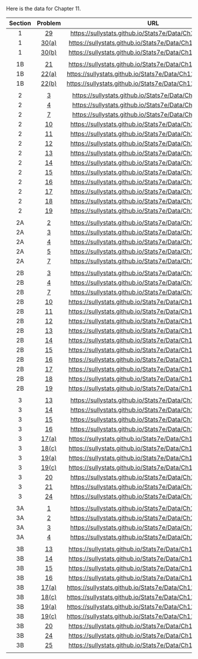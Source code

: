 Here is the data for Chapter 11.

|Section|Problem|URL|
|:---:|:---:|:---:|
|1|[29](https://sullystats.github.io/Stats7e/Data/Ch11/11_1_29.csv)|<a>https://sullystats.github.io/Stats7e/Data/Ch11/11_1_29.csv</a><br/>|
|1|[30(a)](https://sullystats.github.io/Stats7e/Data/Ch11/11_1_30a.csv)|<a>https://sullystats.github.io/Stats7e/Data/Ch11/11_1_30a.csv</a><br/>|
|1|[30(b)](https://sullystats.github.io/Stats7e/Data/Ch11/11_1_30b.csv)|<a>https://sullystats.github.io/Stats7e/Data/Ch11/11_1_30b.csv</a><br/>|
| | |
|1B|[21](https://sullystats.github.io/Stats7e/Data/Ch11/11_1B_21.csv)|<a>https://sullystats.github.io/Stats7e/Data/Ch11/11_1B_21.csv</a><br/>|
|1B|[22(a)](https://sullystats.github.io/Stats7e/Data/Ch11/11_1B_22a.csv)|<a>https://sullystats.github.io/Stats7e/Data/Ch11/11_1B_22a.csv</a><br/>|
|1B|[22(b)](https://sullystats.github.io/Stats7e/Data/Ch11/11_1B_22b.csv)|<a>https://sullystats.github.io/Stats7e/Data/Ch11/11_1B_22b.csv</a><br/>|
| | |
|2|[3](https://sullystats.github.io/Stats7e/Data/Ch11/11_2_3.csv)|<a>https://sullystats.github.io/Stats7e/Data/Ch11/11_2_3.csv</a><br/>|
|2|[4](https://sullystats.github.io/Stats7e/Data/Ch11/11_2_4.csv)|<a>https://sullystats.github.io/Stats7e/Data/Ch11/11_2_4.csv</a><br/>|
|2|[7](https://sullystats.github.io/Stats7e/Data/Ch11/11_2_7.csv)|<a>https://sullystats.github.io/Stats7e/Data/Ch11/11_2_7.csv</a><br/>|
|2|[10](https://sullystats.github.io/Stats7e/Data/Ch11/11_2_10.csv)|<a>https://sullystats.github.io/Stats7e/Data/Ch11/11_2_10.csv</a><br/>|
|2|[11](https://sullystats.github.io/Stats7e/Data/Ch11/11_2_11.csv)|<a>https://sullystats.github.io/Stats7e/Data/Ch11/11_2_11.csv</a><br/>|
|2|[12](https://sullystats.github.io/Stats7e/Data/Ch11/11_2_12.csv)|<a>https://sullystats.github.io/Stats7e/Data/Ch11/11_2_12.csv</a><br/>|
|2|[13](https://sullystats.github.io/Stats7e/Data/Ch11/11_2_13.csv)|<a>https://sullystats.github.io/Stats7e/Data/Ch11/11_2_13.csv</a><br/>|
|2|[14](https://sullystats.github.io/Stats7e/Data/Ch11/11_2_14.csv)|<a>https://sullystats.github.io/Stats7e/Data/Ch11/11_2_14.csv</a><br/>|
|2|[15](https://sullystats.github.io/Stats7e/Data/Ch11/11_2_15.csv)|<a>https://sullystats.github.io/Stats7e/Data/Ch11/11_2_15.csv</a><br/>|
|2|[16](https://sullystats.github.io/Stats7e/Data/Ch11/11_2_16.csv)|<a>https://sullystats.github.io/Stats7e/Data/Ch11/11_2_16.csv</a><br/>|
|2|[17](https://sullystats.github.io/Stats7e/Data/Ch11/11_2_17.csv)|<a>https://sullystats.github.io/Stats7e/Data/Ch11/11_2_17.csv</a><br/>|
|2|[18](https://sullystats.github.io/Stats7e/Data/Ch11/11_2_18.csv)|<a>https://sullystats.github.io/Stats7e/Data/Ch11/11_2_18.csv</a><br/>|
|2|[19](https://sullystats.github.io/Stats7e/Data/Ch11/11_2_19.csv)|<a>https://sullystats.github.io/Stats7e/Data/Ch11/11_2_19.csv</a><br/>|
| | |
|2A|[2](https://sullystats.github.io/Stats7e/Data/Ch11/11_2A_2.csv)|<a>https://sullystats.github.io/Stats7e/Data/Ch11/11_2A_2.csv</a><br/>|
|2A|[3](https://sullystats.github.io/Stats7e/Data/Ch11/11_2A_3.csv)|<a>https://sullystats.github.io/Stats7e/Data/Ch11/11_2A_3.csv</a><br/>|
|2A|[4](ht5tps://sullystats.github.io/Stats7e/Data/Ch11/11_2A_4.csv)|<a>https://sullystats.github.io/Stats7e/Data/Ch11/11_2A_4.csv</a><br/>|
|2A|[5](https://sullystats.github.io/Stats7e/Data/Ch11/11_2A_5.csv)|<a>https://sullystats.github.io/Stats7e/Data/Ch11/11_2A_5.csv</a><br/>|
|2A|[7](https://sullystats.github.io/Stats7e/Data/Ch11/11_2A_7.csv)|<a>https://sullystats.github.io/Stats7e/Data/Ch11/11_2A_7.csv</a><br/>|
| | |
|2B|[3](https://sullystats.github.io/Stats7e/Data/Ch11/11_2B_3.csv)|<a>https://sullystats.github.io/Stats7e/Data/Ch11/11_2B_3.csv</a><br/>|
|2B|[4](https://sullystats.github.io/Stats7e/Data/Ch11/11_2B_4.csv)|<a>https://sullystats.github.io/Stats7e/Data/Ch11/11_2B_4.csv</a><br/>|
|2B|[7](https://sullystats.github.io/Stats7e/Data/Ch11/11_2B_7.csv)|<a>https://sullystats.github.io/Stats7e/Data/Ch11/11_2B_7.csv</a><br/>|
|2B|[10](https://sullystats.github.io/Stats7e/Data/Ch11/11_2B_10.csv)|<a>https://sullystats.github.io/Stats7e/Data/Ch11/11_2B_10.csv</a><br/>|
|2B|[11](https://sullystats.github.io/Stats7e/Data/Ch11/11_2B_11.csv)|<a>https://sullystats.github.io/Stats7e/Data/Ch11/11_2B_11.csv</a><br/>|
|2B|[12](https://sullystats.github.io/Stats7e/Data/Ch11/11_2B_12.csv)|<a>https://sullystats.github.io/Stats7e/Data/Ch11/11_2B_12.csv</a><br/>|
|2B|[13](https://sullystats.github.io/Stats7e/Data/Ch11/11_2B_13.csv)|<a>https://sullystats.github.io/Stats7e/Data/Ch11/11_2B_13.csv</a><br/>|
|2B|[14](https://sullystats.github.io/Stats7e/Data/Ch11/11_2B_14.csv)|<a>https://sullystats.github.io/Stats7e/Data/Ch11/11_2B_14.csv</a><br/>|
|2B|[15](https://sullystats.github.io/Stats7e/Data/Ch11/11_2B_15.csv)|<a>https://sullystats.github.io/Stats7e/Data/Ch11/11_2B_15.csv</a><br/>|
|2B|[16](https://sullystats.github.io/Stats7e/Data/Ch11/11_2B_16.csv)|<a>https://sullystats.github.io/Stats7e/Data/Ch11/11_2B_16.csv</a><br/>|
|2B|[17](https://sullystats.github.io/Stats7e/Data/Ch11/11_2B_17.csv)|<a>https://sullystats.github.io/Stats7e/Data/Ch11/11_2B_17.csv</a><br/>|
|2B|[18](https://sullystats.github.io/Stats7e/Data/Ch11/11_2B_18.csv)|<a>https://sullystats.github.io/Stats7e/Data/Ch11/11_2B_18.csv</a><br/>|
|2B|[19](https://sullystats.github.io/Stats7e/Data/Ch11/11_2B_19.csv)|<a>https://sullystats.github.io/Stats7e/Data/Ch11/11_2B_19.csv</a><br/>|
| | |
|3|[13](https://sullystats.github.io/Stats7e/Data/Ch11/11_3_13.csv)|<a>https://sullystats.github.io/Stats7e/Data/Ch11/11_3_13.csv</a><br/>|
|3|[14](https://sullystats.github.io/Stats7e/Data/Ch11/11_3_14.csv)|<a>https://sullystats.github.io/Stats7e/Data/Ch11/11_3_14.csv</a><br/>|
|3|[15](https://sullystats.github.io/Stats7e/Data/Ch11/11_3_15.csv)|<a>https://sullystats.github.io/Stats7e/Data/Ch11/11_3_15.csv</a><br/>|
|3|[16](https://sullystats.github.io/Stats7e/Data/Ch11/11_3_16.csv)|<a>https://sullystats.github.io/Stats7e/Data/Ch11/11_3_16.csv</a><br/>|
|3|[17(a)](https://sullystats.github.io/Stats7e/Data/Ch11/11_3_17a.csv)|<a>https://sullystats.github.io/Stats7e/Data/Ch11/11_3_17a.csv</a><br/>|
|3|[18(c)](https://sullystats.github.io/Stats7e/Data/Ch11/11_3_18c.csv)|<a>https://sullystats.github.io/Stats7e/Data/Ch11/11_3_18c.csv</a><br/>|
|3|[19(a)](https://sullystats.github.io/Stats7e/Data/Ch11/11_3_19a.csv)|<a>https://sullystats.github.io/Stats7e/Data/Ch11/11_3_19a.csv</a><br/>|
|3|[19(c)](https://sullystats.github.io/Stats7e/Data/Ch11/11_3_19c.csv)|<a>https://sullystats.github.io/Stats7e/Data/Ch11/11_3_19c.csv</a><br/>|
|3|[20](https://sullystats.github.io/Stats7e/Data/Ch11/11_3_20.csv)|<a>https://sullystats.github.io/Stats7e/Data/Ch11/11_3_20.csv</a><br/>|
|3|[21](https://sullystats.github.io/Stats7e/Data/Ch11/11_3_21.csv)|<a>https://sullystats.github.io/Stats7e/Data/Ch11/11_3_21.csv</a><br/>|
|3|[24](https://sullystats.github.io/Stats7e/Data/Ch11/11_3_24.csv)|<a>https://sullystats.github.io/Stats7e/Data/Ch11/11_3_24.csv</a><br/>|
| | |
|3A|[1](https://sullystats.github.io/Stats7e/Data/Ch11/11_3A_1.csv)|<a>https://sullystats.github.io/Stats7e/Data/Ch11/11_3A_1.csv</a><br/>|
|3A|[2](https://sullystats.github.io/Stats7e/Data/Ch11/11_3A_2.csv)|<a>https://sullystats.github.io/Stats7e/Data/Ch11/11_3A_2.csv</a><br/>|
|3A|[3](https://sullystats.github.io/Stats7e/Data/Ch11/11_3A_3.csv)|<a>https://sullystats.github.io/Stats7e/Data/Ch11/11_3A_3.csv</a><br/>|
|3A|[4](https://sullystats.github.io/Stats7e/Data/Ch11/11_3A_4.csv)|<a>https://sullystats.github.io/Stats7e/Data/Ch11/11_3A_4.csv</a><br/>|
| | |
|3B|[13](https://sullystats.github.io/Stats7e/Data/Ch11/11_3B_13.csv)|<a>https://sullystats.github.io/Stats7e/Data/Ch11/11_3B_13.csv</a><br/>|
|3B|[14](https://sullystats.git5hub.io/Stats7e/Data/Ch11/11_3B_14.csv)|<a>https://sullystats.github.io/Stats7e/Data/Ch11/11_3B_14.csv</a><br/>|
|3B|[15](https://sullystats.github.io/Stats7e/Data/Ch11/11_3B_15.csv)|<a>https://sullystats.github.io/Stats7e/Data/Ch11/11_3B_15.csv</a><br/>|
|3B|[16](https://sullystats.github.io/Stats7e/Data/Ch11/11_3B_16.csv)|<a>https://sullystats.github.io/Stats7e/Data/Ch11/11_3B_16.csv</a><br/>|
|3B|[17(a)](https://sullystats.github.io/Stats7e/Data/Ch11/11_3B_17a.csv)|<a>https://sullystats.github.io/Stats7e/Data/Ch11/11_3B_17a.csv</a><br/>|
|3B|[18(c)](https://sullystats.github.io/Stats7e/Data/Ch11/11_3B_18c.csv)|<a>https://sullystats.github.io/Stats7e/Data/Ch11/11_3B_18c.csv</a><br/>|
|3B|[19(a)](https://sullystats.github.io/Stats7e/Data/Ch11/11_3B_19a.csv)|<a>https://sullystats.github.io/Stats7e/Data/Ch11/11_3B_19a.csv</a><br/>|
|3B|[19(c)](https://sullystats.github.io/Stats7e/Data/Ch11/11_3B_19c.csv)|<a>https://sullystats.github.io/Stats7e/Data/Ch11/11_3B_19c.csv</a><br/>|
|3B|[20](https://sullystats.github.io/Stats7e/Data/Ch11/11_3B_20.csv)|<a>https://sullystats.github.io/Stats7e/Data/Ch11/11_3B_20.csv</a><br/>|
|3B|[24](https://sullystats.github.io/Stats7e/Data/Ch11/11_3B_24.csv)|<a>https://sullystats.github.io/Stats7e/Data/Ch11/11_3B_24.csv</a><br/>|
|3B|[25](https://sullystats.github.io/Stats7e/Data/Ch11/11_3B_25.csv)|<a>https://sullystats.github.io/Stats7e/Data/Ch11/11_3B_25.csv</a><br/>|
| | |

